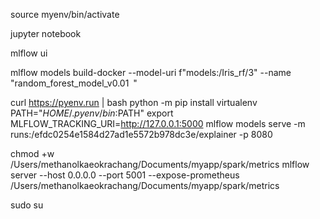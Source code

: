 <!-- activate venv -->
source myenv/bin/activate

<!-- start  jupyter-->
jupyter notebook

<!-- start  mlflow-->
mlflow ui

<!--  Serving docker  -->
mlflow models build-docker --model-uri f"models:/Iris_rf/3"  --name "random_forest_model_v0.01 "

<!-- Serving locally -->
curl https://pyenv.run | bash
python -m  pip install virtualenv
PATH="$HOME/.pyenv/bin:$PATH"
export MLFLOW_TRACKING_URI=http://127.0.0.1:5000
mlflow models serve -m runs:/efdc0254e1584d27ad1e5572b978dc3e/explainer -p 8080

<!-- expose prometheus -->
chmod +w  /Users/methanolkaeokrachang/Documents/myapp/spark/metrics
mlflow server --host 0.0.0.0 --port 5001 --expose-prometheus /Users/methanolkaeokrachang/Documents/myapp/spark/metrics

<!-- super user -->
sudo su


